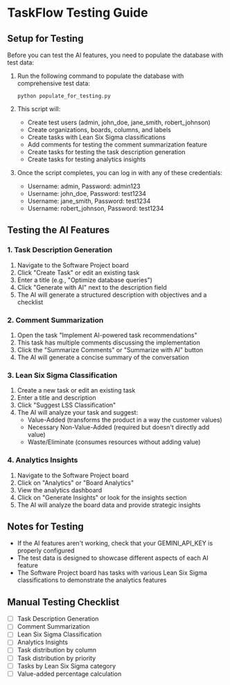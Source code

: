 # TaskFlow Testing Guide

## Setup for Testing

Before you can test the AI features, you need to populate the database with test data:

1. Run the following command to populate the database with comprehensive test data:

   ```
   python populate_for_testing.py
   ```

2. This script will:
   - Create test users (admin, john_doe, jane_smith, robert_johnson)
   - Create organizations, boards, columns, and labels
   - Create tasks with Lean Six Sigma classifications
   - Add comments for testing the comment summarization feature
   - Create tasks for testing the task description generation
   - Create tasks for testing analytics insights

3. Once the script completes, you can log in with any of these credentials:
   - Username: admin, Password: admin123
   - Username: john_doe, Password: test1234
   - Username: jane_smith, Password: test1234
   - Username: robert_johnson, Password: test1234

## Testing the AI Features

### 1. Task Description Generation

1. Navigate to the Software Project board
2. Click "Create Task" or edit an existing task
3. Enter a title (e.g., "Optimize database queries")
4. Click "Generate with AI" next to the description field
5. The AI will generate a structured description with objectives and a checklist

### 2. Comment Summarization

1. Open the task "Implement AI-powered task recommendations"
2. This task has multiple comments discussing the implementation
3. Click the "Summarize Comments" or "Summarize with AI" button
4. The AI will generate a concise summary of the conversation

### 3. Lean Six Sigma Classification

1. Create a new task or edit an existing task
2. Enter a title and description
3. Click "Suggest LSS Classification"
4. The AI will analyze your task and suggest:
   - Value-Added (transforms the product in a way the customer values)
   - Necessary Non-Value-Added (required but doesn't directly add value)
   - Waste/Eliminate (consumes resources without adding value)

### 4. Analytics Insights

1. Navigate to the Software Project board
2. Click on "Analytics" or "Board Analytics"
3. View the analytics dashboard
4. Click on "Generate Insights" or look for the insights section
5. The AI will analyze the board data and provide strategic insights

## Notes for Testing

- If the AI features aren't working, check that your GEMINI_API_KEY is properly configured
- The test data is designed to showcase different aspects of each AI feature
- The Software Project board has tasks with various Lean Six Sigma classifications to demonstrate the analytics features

## Manual Testing Checklist

- [ ] Task Description Generation
- [ ] Comment Summarization
- [ ] Lean Six Sigma Classification
- [ ] Analytics Insights
- [ ] Task distribution by column
- [ ] Task distribution by priority
- [ ] Tasks by Lean Six Sigma category
- [ ] Value-added percentage calculation
